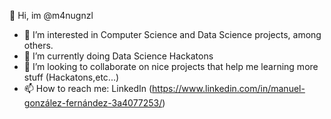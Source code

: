 👋 Hi, im @m4nugnzl
- 👀 I’m interested in Computer Science and Data Science projects, among others.
- 🌱 I’m currently doing Data Science Hackatons 
- 👯 I’m looking to collaborate on nice projects that help me learning more stuff (Hackatons,etc...)
- 📫 How to reach me:  LinkedIn (https://www.linkedin.com/in/manuel-gonzález-fernández-3a4077253/)
